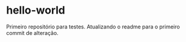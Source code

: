 # hello-world
Primeiro repositório para testes.
Atualizando o readme para o primeiro commit de alteração.
